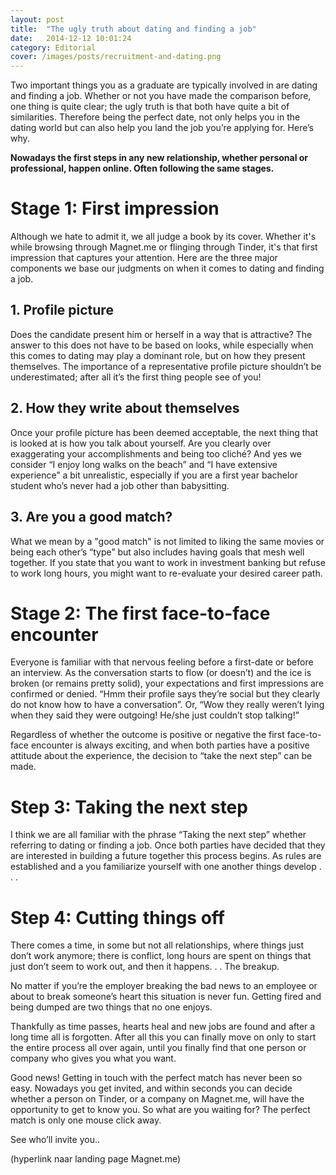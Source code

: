 ```yaml
---
layout: post
title:  "The ugly truth about dating and finding a job"
date:   2014-12-12 10:01:24
category: Editorial
cover: /images/posts/recruitment-and-dating.png
---
```

<p class="intro">Two important things you as a graduate are typically involved in are dating and finding a job. Whether or not you have made the comparison before, one thing is quite clear; the ugly truth is that both have quite a bit of similarities. Therefore being the perfect date, not only helps you in the dating world but can also help you land the job you’re applying for. Here’s why.</p>

<!--more-->

**Nowadays the first steps in any new relationship, whether personal or professional, happen online. Often following the same stages.**

# Stage 1: First impression

Although we hate to admit it, we all judge a book by its cover. Whether it's while browsing through Magnet.me or flinging through Tinder, it's that first impression that captures your attention. Here are the three major components we base our judgments on when it comes to dating and finding a job.
 
## 1. Profile picture

Does the candidate present him or herself in a way that is attractive? The answer to this does not have to be based on looks, while especially when this comes to dating may play a dominant role, but on how they present themselves. The importance of a representative profile picture shouldn’t be underestimated; after all it’s the first thing people see of you!
 
## 2. 	How they write about themselves
 
Once your profile picture has been deemed acceptable, the next thing that is looked at is how you talk about yourself. Are you clearly over exaggerating your accomplishments and being too cliché? And yes we consider “I enjoy long walks on the beach” and “I have extensive experience” a bit unrealistic, especially if you are a first year bachelor student who’s never had a job other than babysitting.  
 
## 3. 	Are you a good match?
 
What we mean by a "good match" is not limited to liking the same movies or being each other’s “type” but also includes having goals that mesh well together. If you state that you want to work in investment banking but refuse to work long hours, you might want to re-evaluate your desired career path.
 
 
# Stage 2: The first face-to-face encounter
 
Everyone is familiar with that nervous feeling before a first-date or before an interview. As the conversation starts to flow (or doesn’t) and the ice is broken (or remains pretty solid), your expectations and first impressions are confirmed or denied. “Hmm their profile says they’re social but they clearly do not know how to have a conversation”. Or, “Wow they really weren’t lying when they said they were outgoing! He/she just couldn’t stop talking!”
 
 
Regardless of whether the outcome is positive or negative the first face-to-face encounter is always exciting, and when both parties have a positive attitude about the experience, the decision to “take the next step” can be made.
 
# Step 3: Taking the next step
 
I think we are all familiar with the phrase “Taking the next step” whether referring to dating or finding a job. Once both parties have decided that they are interested in building a future together this process begins. As rules are established and a you familiarize yourself with one another things develop . . .
 
# Step 4: Cutting things off
 
There comes a time, in some but not all relationships, where things just don’t work anymore; there is conflict, long hours are spent on things that just don’t seem to work out, and then it happens. . . The breakup.
 
No matter if you’re the employer breaking the bad news to an employee or about to break someone’s heart this situation is never fun. Getting fired and being dumped are two things that no one enjoys.
 
Thankfully as time passes, hearts heal and new jobs are found and after a long time all is forgotten. After all this you can finally move on only to start the entire process all over again, until you finally find that one person or company who gives you what you want.

Good news! Getting in touch with the perfect match has never been so easy. Nowadays you get invited, and within seconds you can decide whether a person on Tinder, or a company on Magnet.me, will have the opportunity to get to know you. So what are you waiting for? The perfect match is only one mouse click away. 

See who’ll invite you..

 (hyperlink naar landing page Magnet.me)
